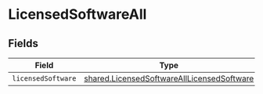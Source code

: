 # LicensedSoftwareAll


## Fields

| Field                                                                                                           | Type                                                                                                            | Required                                                                                                        | Description                                                                                                     |
| --------------------------------------------------------------------------------------------------------------- | --------------------------------------------------------------------------------------------------------------- | --------------------------------------------------------------------------------------------------------------- | --------------------------------------------------------------------------------------------------------------- |
| `licensedSoftware`                                                                                              | [shared.LicensedSoftwareAllLicensedSoftware](../../../sdk/models/shared/licensedsoftwarealllicensedsoftware.md) | :heavy_minus_sign:                                                                                              | N/A                                                                                                             |